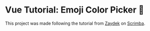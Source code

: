 # Vue Tutorial: Emoji Color Picker 🎨

This project was made following the tutorial from [Zaydek](https://github.com/zaydek) on [Scrimba](https://scrimba.com/).
